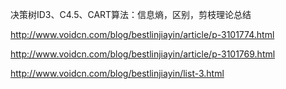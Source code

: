 
决策树ID3、C4.5、CART算法：信息熵，区别，剪枝理论总结

http://www.voidcn.com/blog/bestlinjiayin/article/p-3101774.html


http://www.voidcn.com/blog/bestlinjiayin/article/p-3101769.html


http://www.voidcn.com/blog/bestlinjiayin/list-3.html
